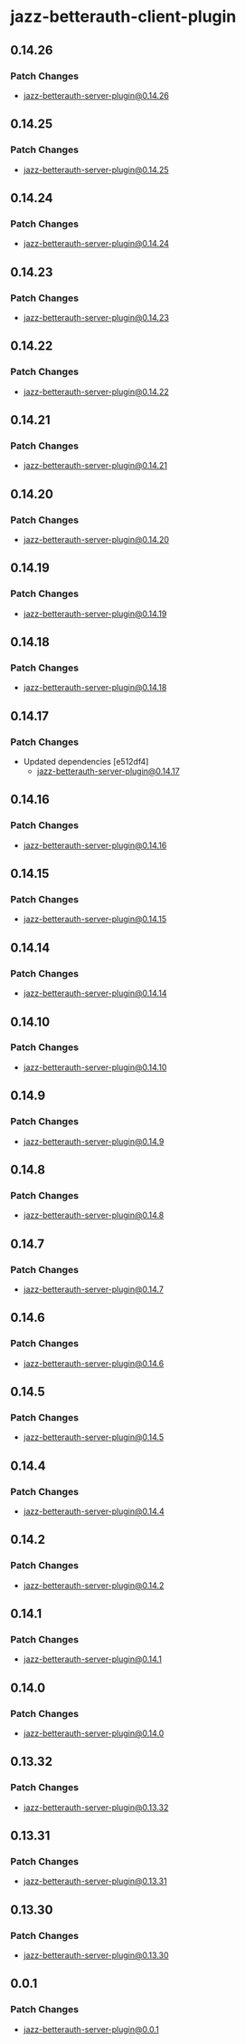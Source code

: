 # jazz-betterauth-client-plugin

## 0.14.26

### Patch Changes

- jazz-betterauth-server-plugin@0.14.26

## 0.14.25

### Patch Changes

- jazz-betterauth-server-plugin@0.14.25

## 0.14.24

### Patch Changes

- jazz-betterauth-server-plugin@0.14.24

## 0.14.23

### Patch Changes

- jazz-betterauth-server-plugin@0.14.23

## 0.14.22

### Patch Changes

- jazz-betterauth-server-plugin@0.14.22

## 0.14.21

### Patch Changes

- jazz-betterauth-server-plugin@0.14.21

## 0.14.20

### Patch Changes

- jazz-betterauth-server-plugin@0.14.20

## 0.14.19

### Patch Changes

- jazz-betterauth-server-plugin@0.14.19

## 0.14.18

### Patch Changes

- jazz-betterauth-server-plugin@0.14.18

## 0.14.17

### Patch Changes

- Updated dependencies [e512df4]
  - jazz-betterauth-server-plugin@0.14.17

## 0.14.16

### Patch Changes

- jazz-betterauth-server-plugin@0.14.16

## 0.14.15

### Patch Changes

- jazz-betterauth-server-plugin@0.14.15

## 0.14.14

### Patch Changes

- jazz-betterauth-server-plugin@0.14.14

## 0.14.10

### Patch Changes

- jazz-betterauth-server-plugin@0.14.10

## 0.14.9

### Patch Changes

- jazz-betterauth-server-plugin@0.14.9

## 0.14.8

### Patch Changes

- jazz-betterauth-server-plugin@0.14.8

## 0.14.7

### Patch Changes

- jazz-betterauth-server-plugin@0.14.7

## 0.14.6

### Patch Changes

- jazz-betterauth-server-plugin@0.14.6

## 0.14.5

### Patch Changes

- jazz-betterauth-server-plugin@0.14.5

## 0.14.4

### Patch Changes

- jazz-betterauth-server-plugin@0.14.4

## 0.14.2

### Patch Changes

- jazz-betterauth-server-plugin@0.14.2

## 0.14.1

### Patch Changes

- jazz-betterauth-server-plugin@0.14.1

## 0.14.0

### Patch Changes

- jazz-betterauth-server-plugin@0.14.0

## 0.13.32

### Patch Changes

- jazz-betterauth-server-plugin@0.13.32

## 0.13.31

### Patch Changes

- jazz-betterauth-server-plugin@0.13.31

## 0.13.30

### Patch Changes

- jazz-betterauth-server-plugin@0.13.30

## 0.0.1

### Patch Changes

- jazz-betterauth-server-plugin@0.0.1
